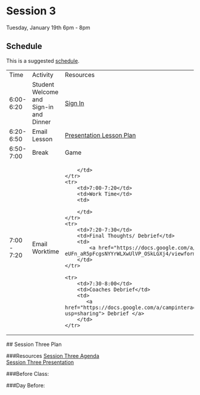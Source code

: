 # Session 3
Tuesday, January 19th 
6pm - 8pm

## Schedule

This is a suggested [schedule](https://docs.google.com/document/d/1uHqFERhMzgQAh7Nj3q11PgTFLDhlvC0jasuusf3tuNI/edit). 

<table>
    <tr>
        <td>Time</td>
        <td>Activity</td>
        <td>Resources</td>
    </tr>
    <tr>
        <td>6:00-6:20</td>
        <td>Student Welcome and Sign-in and Dinner</td>
        <td>
            <a href="bit.ly/ci-sign"> Sign In  </a>
        </td>
    </tr>
    <tr>
        <td>6:20-6:50</td>
        <td>Email Lesson</td>
        <td>
            <a href="https://drive.google.com/open?id=1bXRnMCHgfAIvqBmT8nf8cko5vA209Y3HCDaNCOFKomA"> Presentation </a>
            <a href="https://drive.google.com/open?id=1SNuR8xmvMScqbvdzqn_B5xtsh0YAKgTaqY-CF5yPzLU"> Lesson Plan </a>
        </td>
    </tr>
    <tr>
        <td>6:50-7:00</td>
        <td>Break</td>
        <td>
          Game
        </td>
    </tr>
    <tr>
        <td>7:00 - 7:20</td>
        <td>Email Worktime</td>
        <td>
            
        </td>
    </tr>
    <tr>
        <td>7:00-7:20</td>
        <td>Work Time</td>
        <td>
          
        </td>
    </tr>
    <tr>
        <td>7:20-7:30</td>
        <td>Final Thoughts/ Debrief</td>
        <td>
            <a href="https://docs.google.com/a/campinteractive.org/forms/d/1kVX-GLm1-eUFn_aR5pFcgsNYYrWLXwUlVP_OSkLGXj4/viewform"> Student Survey </a>
        </td>
    </tr>
    
    <tr>
        <td>7:30-8:00</td>
        <td>Coaches Debrief</td>
        <td>
           <a href="https://docs.google.com/a/campinteractive.org/document/d/1DPrYP7QbETxPnKjfBLP_ZeuEvbim8UnaXd1tA3tqdEs/edit?usp=sharing"> Debrief </a>
        </td>
    </tr>
</table>
## Session Three Plan

###Resources
[Session Three Agenda](https://drive.google.com/open?id=1DD75SiACKZ7BxDW5okSwgLrXBZOPoO0CA9IQyTv3Opg)<br>
[Session Three Presentation](https://drive.google.com/open?id=1bXRnMCHgfAIvqBmT8nf8cko5vA209Y3HCDaNCOFKomA)

###Before Class:


###Day Before:
